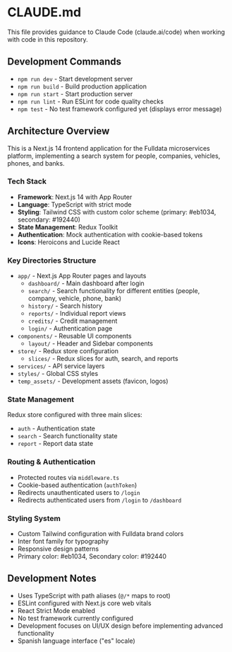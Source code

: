 # CLAUDE.md

This file provides guidance to Claude Code (claude.ai/code) when working with code in this repository.

## Development Commands

- `npm run dev` - Start development server
- `npm run build` - Build production application  
- `npm run start` - Start production server
- `npm run lint` - Run ESLint for code quality checks
- `npm test` - No test framework configured yet (displays error message)

## Architecture Overview

This is a Next.js 14 frontend application for the Fulldata microservices platform, implementing a search system for people, companies, vehicles, phones, and banks.

### Tech Stack

- **Framework**: Next.js 14 with App Router
- **Language**: TypeScript with strict mode
- **Styling**: Tailwind CSS with custom color scheme (primary: #eb1034, secondary: #192440)
- **State Management**: Redux Toolkit
- **Authentication**: Mock authentication with cookie-based tokens
- **Icons**: Heroicons and Lucide React

### Key Directories Structure

- `app/` - Next.js App Router pages and layouts
  - `dashboard/` - Main dashboard after login
  - `search/` - Search functionality for different entities (people, company, vehicle, phone, bank)
  - `history/` - Search history
  - `reports/` - Individual report views  
  - `credits/` - Credit management
  - `login/` - Authentication page
- `components/` - Reusable UI components
  - `layout/` - Header and Sidebar components
- `store/` - Redux store configuration
  - `slices/` - Redux slices for auth, search, and reports
- `services/` - API service layers
- `styles/` - Global CSS styles
- `temp_assets/` - Development assets (favicon, logos)

### State Management

Redux store configured with three main slices:

- `auth` - Authentication state
- `search` - Search functionality state  
- `report` - Report data state

### Routing & Authentication

- Protected routes via `middleware.ts`
- Cookie-based authentication (`authToken`)
- Redirects unauthenticated users to `/login`
- Redirects authenticated users from `/login` to `/dashboard`

### Styling System

- Custom Tailwind configuration with Fulldata brand colors
- Inter font family for typography
- Responsive design patterns
- Primary color: #eb1034, Secondary color: #192440

## Development Notes

- Uses TypeScript with path aliases (`@/*` maps to root)
- ESLint configured with Next.js core web vitals
- React Strict Mode enabled
- No test framework currently configured
- Development focuses on UI/UX design before implementing advanced functionality
- Spanish language interface ("es" locale)
